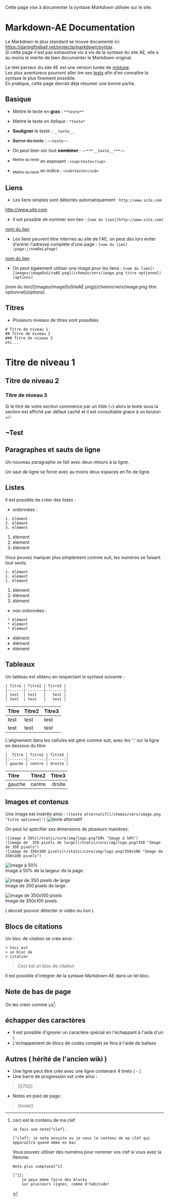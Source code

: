 Cette page vise à documenter la syntaxe *Markdown* utilisée sur le site.

# Markdown-AE Documentation

Le Markdown le plus standard se trouve documenté ici:
https://daringfireball.net/projects/markdown/syntax .  
Si cette page n'est pas exhaustive vis à vis de la syntaxe du site AE,
elle a au moins le mérite de bien documenter le Markdown original.

Le réel parseur du site AE est une version tunée de [mistune](https://github.com/lepture/mistune).  
Les plus aventureux pourront aller lire ses [tests](https://github.com/lepture/mistune/blob/master/tests/fixtures)
afin d'en connaître la syntaxe le plus finement possible.  
En pratique, cette page devrait déjà résumer une bonne partie.

## Basique

* Mettre le texte en **gras** : `**texte**`

* Mettre le texte en *italique* : `*texte*`

* __Souligner__ le texte : `__texte__`

* ~~Barrer du texte~~ : `~~texte~~`

* On peut bien sûr tout ~~***__combiner__***~~ : `~~***__texte__***~~`

* <sup>Mettre du texte</sup> en exposant : `<sup>texte</sup>`

* <sub>Mettre du texte</sub> en indice : `<sub>texte</sub>`


## Liens

* Les liens simples sont détectés automatiquement : `http://www.site.com`

http://www.site.com

* Il est possible de nommer son lien : `[nom du lien](http://www.site.com)`

[nom du lien](http://www.site.com)

* Les liens peuvent être internes au site de l'AE, on peut dès lors éviter d'entrer
l'adresse complète d'une page : `[nom du lien](page://nomDeLaPage)`

[nom du lien](page://nomDeLaPage)

* On peut également utiliser une image pour les liens :
`[nom du lien]![images/imageDuSiteAE.png](/chemin/vers/image.png titre optionnel)(options)`

[nom du lien]![images/imageDuSiteAE.png](/chemin/vers/image.png titre optionnel)(options)



## Titres

* Plusieurs niveaux de titres sont possibles

```
# Titre de niveau 1
## Titre de niveau 2
### Titre de niveau 3
etc...
```
# Titre de niveau 1
## Titre de niveau 2
### Titre de niveau 3

Si le titre de votre section commence par un tilde (~) alors le texte sous la section est
affiché par défaut caché et il est consultable grace à un bouton +/-

## ~Test

## Paragraphes et sauts de ligne

Un nouveau paragraphe se fait avec deux retours à la ligne.

Un saut de ligne se force avec au moins deux espaces en fin de ligne.


## Listes

Il est possible de créer des listes :

* ordonnées :

```
1. élément
2. élément
3. élément
```
1. élément
1. élément
1. élément

Vous pouvez marquer plus simplement comme suit, les numéros se faisant tout seuls:
```
1. élément
1. élément
1. élément
```

1. élément
1. élément
1. élément


* non ordonnées :

```
 * élément
 * élément
 * élément
```
* élément
* élément
* élément


## Tableaux

Un tableau est obtenu en respectant la syntaxe suivante :

```
| Titre | Titre2 | Titre3 |
|-------|--------|--------|
| test  | test   |   test |
| test  | test   |   test |
```
| Titre | Titre2 | Titre3 |
|-------|--------|--------|
| test  | test   |   test |
| test  | test   |   test |

L'alignement dans les cellules est géré comme suit, avec les ':' sur la ligne en dessous du titre:

```
|  Titre | Titre2 | Titre3 |
|:-------|:------:|-------:|
| gauche | centre | droite |
```
|  Titre | Titre2 | Titre3 |
|:-------|:------:|-------:|
| gauche | centre | droite |


## Images et contenus

Une image est insérée ainsi : `![texte alternatif](/chemin/vers/image.png "titre optionnel")`
![texte alternatif](/static/core/img/logo.png "titre optionnel")

On peut lui spécifier ses dimensions de plusieurs manières:

```
![image à 50%](/static/core/img/logo.png?50% "Image à 50%")
![image de  350 pixels de large](/static/core/img/logo.png?350 "Image de 350 pixels")
![image de 350x100 pixels](/static/core/img/logo.png?350x100 "Image de 350x100 pixels")
```


![image à 50%](/static/core/img/logo.png?50% "Image à 50%")  
Image à 50% de la largeur de la page.

![image de 350 pixels de large](/static/core/img/logo.png?350 "Image de 350 pixels")  
Image de 350 pixels de large.

![image de 350x100 pixels](/static/core/img/logo.png?350x100 "Image de 350x100 pixels")   
Image de 350x100 pixels.

( devrait pouvoir détecter si vidéo ou non )

## Blocs de citations

Un bloc de citation se crée ainsi :
```
> Ceci est
> un bloc de
> citation
```

> Ceci est
> un bloc de
> citation

Il est possible d'intégrer de la syntaxe Markdown-AE dans un tel bloc.

## Note de bas de page

On les créer comme ça[^key]:

[^key]: ceci est le contenu de ma clef
    ```
    Je fais une note[^clef].

    [^clef]: je note ensuite ou je veux le contenu de ma clef qui apparaîtra quand même en bas
    ```
    Vous pouvez utiliser des numéros pour nommer vos clef si vous avez la flemme.
    
    ```
    Note plus complexe[^1]

    [^1]:
        je peux même faire des blocks   
        sur plusieurs lignes, comme d'habitude!

    ```

## échapper des caractères

* Il est possible d'ignorer un caractère spécial en l'échappant à l'aide d'un \
* L'échappement de blocs de codes complet se fera à l'aide de balises <nosyntax></nosyntax>



## Autres ( hérité de l'ancien wiki )

* Une ligne peut être crée avec une ligne contenant 4 tirets ( - ).
* Une barre de progression est crée ainsi :
> [[[70]]]
* Notes en pied de page :
> ((note))



